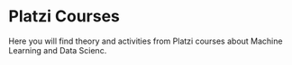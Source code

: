 # Platzi Courses
Here you will find theory and activities from Platzi courses about Machine Learning and Data Scienc.
